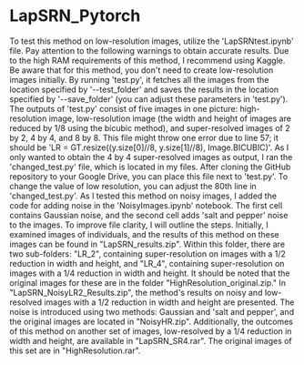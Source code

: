 # LapSRN_Pytorch
To test this method on low-resolution images, utilize the 'LapSRNtest.ipynb' file. Pay attention to the following warnings to obtain accurate results. 
Due to the high RAM requirements of this method, I recommend using Kaggle. Be aware that for this method, you don't need to create low-resolution images initially. By running 'test.py', it fetches all the images from the location specified by '--test_folder' and saves the results in the location specified by '--save_folder' (you can adjust these parameters in 'test.py'). The outputs of 'test.py' consist of five images in one picture: high-resolution image, low-resolution image (the width and height of images are reduced by 1/8 using the bicubic method), and super-resolved images of 2 by 2, 4 by 4, and 8 by 8. This file might throw one error due to line 57; it should be 'LR = GT.resize((y.size[0]//8, y.size[1]//8), Image.BICUBIC)'. As I only wanted to obtain the 4 by 4 super-resolved images as output, I ran the 'changed_test.py' file, which is located in my files. After cloning the GitHub repository to your Google Drive, you can place this file next to 'test.py'. To change the value of low resolution, you can adjust the 80th line in 'changed_test.py'.
As I tested this method on noisy images, I added the code for adding noise in the 'NoisyImages.ipynb' notebook. The first cell contains Gaussian noise, and the second cell adds 'salt and pepper' noise to the images.
To improve file clarity, I will outline the steps. Initially, I examined images of individuals, and the results of this method on these images can be found in "LapSRN_results.zip". Within this folder, there are two sub-folders: "LR_2", containing super-resolution on images with a 1/2 reduction in width and height, and "LR_4", containing super-resolution on images with a 1/4 reduction in width and height. It should be noted that the original images for these are in the folder "HighResolution_original.zip."
In "LapSRN_NoisyLR2_Results.zip", the method's results on noisy and low-resolved images with a 1/2 reduction in width and height are presented. The noise is introduced using two methods: Gaussian and 'salt and pepper', and the original images are located in "NoisyHR.zip". Additionally, the outcomes of this method on another set of images, low-resolved by a 1/4 reduction in width and height, are available in "LapSRN_SR4.rar". The original images of this set are in "HighResolution.rar".
